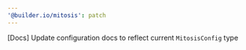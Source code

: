 ```yaml
---
'@builder.io/mitosis': patch
---
```


[Docs] Update configuration docs to reflect current ``MitosisConfig`` type
